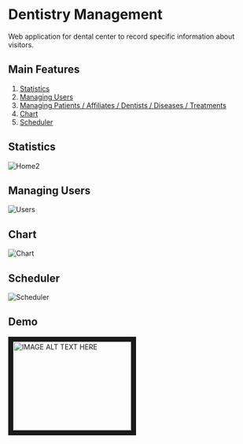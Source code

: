 # Dentistry Management

Web application for dental center to record specific information about visitors.

## Main Features
1. [Statistics](#statistic)
2. [Managing Users](#managing-users)
3. [Managing Patients / Affiliates / Dentists / Diseases / Treatments](#rest)
4. [Chart](#chart)
5. [Scheduler](#scheduler)

## Statistics
![Home2](https://user-images.githubusercontent.com/22980168/103342938-12211680-4a8b-11eb-996c-d724e7c99eeb.PNG)

## Managing Users
![Users](https://user-images.githubusercontent.com/22980168/103343069-6b894580-4a8b-11eb-8351-82d649607a6e.PNG)

## Chart
![Chart](https://user-images.githubusercontent.com/22980168/103343247-f36f4f80-4a8b-11eb-875a-43f99a277f4a.PNG)

## Scheduler
![Scheduler](https://user-images.githubusercontent.com/22980168/103343313-1ac61c80-4a8c-11eb-98ee-07a3ee3135be.PNG)

## Demo

<a href="http://www.youtube.com/watch?feature=player_embedded&v=YOUTUBE_VIDEO_ID_HERE
" target="_blank"><img src="http://img.youtube.com/vi/xbJxN07FiwU/0.jpg" 
alt="IMAGE ALT TEXT HERE" width="240" height="180" border="10" /></a>

